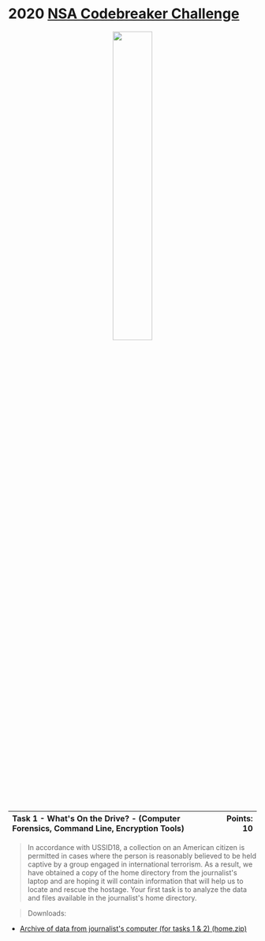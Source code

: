 # 2020 <a href="https://codebreaker.ltsnet.net" target="_top">NSA Codebreaker Challenge</a>
<!--![Codebreaker Challenge 2020 Solutions Thumbnail](Images/nsalogo.svg)-->
<p align="center">
  <img src="https://www.nsa.gov/Portals/70/images/about/cryptologic-heritage/center-cryptologic-history/insignia/nsa-insignia-lg.png"width="40%" height="40%">
</p>

| Task 1 - What's On the Drive? - (Computer Forensics, Command Line, Encryption Tools) | Points: 10 |
|:------------------------------------------------------------------------------------ | ---------: |

>In accordance with USSID18, a collection on an American citizen is permitted in cases where the person is reasonably believed to be held captive by a group engaged in international terrorism. As a result, we have obtained a copy of the home directory from the journalist's laptop and are hoping it will contain information that will help us to locate and rescue the hostage. Your first task is to analyze the data and files available in the journalist's home directory.

>Downloads:

* [Archive of data from journalist's computer (for tasks 1 & 2) (home.zip)](\2020-NSA-Codebreaker-Challenge\Phase1\Task1\Files\home.zip)
